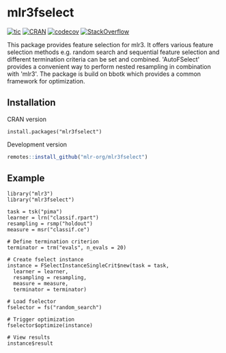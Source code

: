 # mlr3fselect

<!-- badges: start -->
[![tic](https://github.com/mlr-org/mlr3fselect/workflows/tic/badge.svg?branch=master)](https://github.com/mlr-org/mlr3fselect/actions)
[![CRAN](https://www.r-pkg.org/badges/version/mlr3fselect)](https://cran.r-project.org/package=mlr3fselect)
[![codecov](https://codecov.io/gh/mlr-org/mlr3fselect/branch/master/graph/badge.svg)](https://codecov.io/gh/mlr-org/mlr3fselect)
[![StackOverflow](https://img.shields.io/badge/stackoverflow-mlr3-orange.svg)](https://stackoverflow.com/questions/tagged/mlr3)
<!-- badges: end -->

This package provides feature selection for mlr3. It offers various feature
selection methods e.g. random search and sequential feature selection and
different termination criteria can be set and combined. 'AutoFSelect' provides a
convenient way to perform nested resampling in combination with 'mlr3'. The
package is build on bbotk which provides a common framework for optimization.

## Installation

CRAN version

```{r}
install.packages("mlr3fselect")
```

Development version

``` r
remotes::install_github("mlr-org/mlr3fselect")
```

## Example

```{r}
library("mlr3")
library("mlr3fselect")

task = tsk("pima")
learner = lrn("classif.rpart")
resampling = rsmp("holdout")
measure = msr("classif.ce")

# Define termination criterion
terminator = trm("evals", n_evals = 20)

# Create fselect instance
instance = FSelectInstanceSingleCrit$new(task = task,
  learner = learner,
  resampling = resampling,
  measure = measure,
  terminator = terminator)

# Load fselector
fselector = fs("random_search")

# Trigger optimization
fselector$optimize(instance)

# View results
instance$result
```



